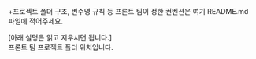 +프로젝트 폴더 구조, 변수명 규칙 등 프론트 팀이 정한 컨벤션은 여기 README.md 파일에 적어주세요.  
  
[아래 설명은 읽고 지우시면 됩니다.]  
프론트 팀 프로젝트 폴더 위치입니다.  